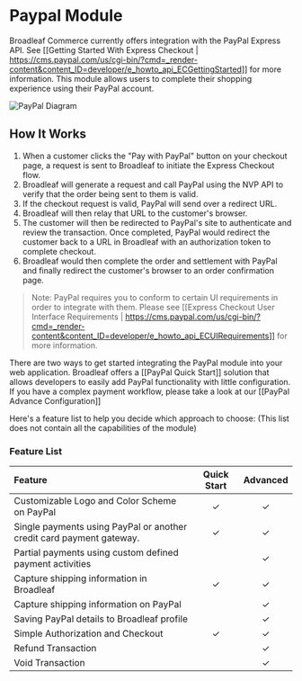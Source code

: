 # Paypal Module

Broadleaf Commerce currently offers integration with the PayPal Express API. See [[Getting Started With Express Checkout | https://cms.paypal.com/us/cgi-bin/?cmd=_render-content&content_ID=developer/e_howto_api_ECGettingStarted]] for more information. This module allows users to complete their shopping experience using their PayPal account.

![PayPal Diagram](payment-paypal-diagram.png)

## How It Works
1. When a customer clicks the "Pay with PayPal" button on your checkout page, a request is sent to Broadleaf to initiate the Express Checkout flow.
2. Broadleaf will generate a request and call PayPal using the NVP API to verify that the order being sent to them is valid.
3. If the checkout request is valid, PayPal will send over a redirect URL.
4. Broadleaf will then relay that URL to the customer's browser.
5. The customer will then be redirected to PayPal's site to authenticate and review the transaction. Once completed, PayPal would redirect the customer back to a URL in Broadleaf with an authorization token to complete checkout.
6. Broadleaf would then complete the order and settlement with PayPal and finally redirect the customer's browser to an order confirmation page.

> Note: PayPal requires you to conform to certain UI requirements in order to integrate with them. Please see [[Express Checkout User Interface Requirements | https://cms.paypal.com/us/cgi-bin/?cmd=_render-content&content_ID=developer/e_howto_api_ECUIRequirements]] for more information.

There are two ways to get started integrating the PayPal module into your web application. 
Broadleaf offers a [[PayPal Quick Start]] solution that allows developers to easily add PayPal functionality with little configuration.
If you have a complex payment workflow, please take a look at our [[PayPal Advance Configuration]]

Here's a feature list to help you decide which approach to choose:
(This list does not contain all the capabilities of the module)

### Feature List
| Feature                                                                    | Quick Start | Advanced |
| :------------------------------------------------------------------------- | :---------: | :------: |
| Customizable Logo and Color Scheme on PayPal                               | ✓           | ✓        |
| Single payments using PayPal or another credit card payment gateway. </td> | ✓           | ✓        |
| Partial payments using custom defined payment activities                   |             | ✓        |
| Capture shipping information in Broadleaf                                  | ✓           | ✓        |
| Capture shipping information on PayPal                                     |             | ✓        |
| Saving PayPal details to Broadleaf profile                                 |             | ✓        |
| Simple Authorization and Checkout                                          | ✓           | ✓        |
| Refund Transaction                                                         |             | ✓        |
| Void Transaction                                                           |             | ✓        |

